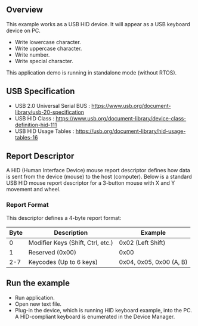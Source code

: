 
## Overview

This example works as a USB HID device. It will appear as a USB keyboard device on PC.

  - Write lowercase character.
  - Write uppercase character.
  - Write number.
  - Write special character.

This application demo is running in standalone mode (without RTOS).

## USB Specification

- USB 2.0 Universal Serial BUS : https://www.usb.org/document-library/usb-20-specification
- USB HID Class : https://www.usb.org/document-library/device-class-definition-hid-111
- USB HID Usage Tables : https://usb.org/document-library/hid-usage-tables-16

## Report Descriptor

A HID (Human Interface Device) mouse report descriptor defines how data is sent from the device (mouse) to the host (computer). Below is a standard USB HID mouse report descriptor for a 3-button mouse with X and Y movement and wheel.

### Report Format

This descriptor defines a 4-byte report format:

|Byte |	Description                       | Example |
| --- | --------------------------------- | ------- |
|0    | Modifier Keys (Shift, Ctrl, etc.) | 0x02 (Left Shift) |
|1    | Reserved (0x00)                   | 0x00 |
|2-7  | Keycodes (Up to 6 keys)	          | 0x04, 0x05, 0x00 (A, B) |

## Run the example

  - Run application.
  - Open new text file.
  - Plug-in the device, which is running HID keyboard example, into the PC. A HID-compliant keyboard is enumerated in the Device Manager.
